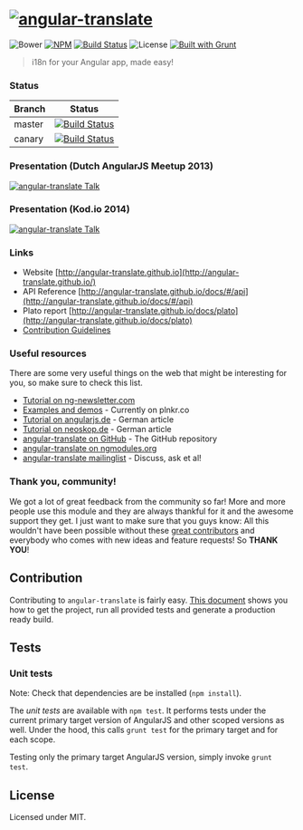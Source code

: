 # [![angular-translate](https://raw.github.com/angular-translate/angular-translate/canary/identity/logo/angular-translate-alternative/angular-translate_alternative_medium2.png)](http://angular-translate.github.io)

![Bower](https://img.shields.io/bower/v/angular-translate.svg) [![NPM](https://img.shields.io/npm/v/angular-translate.svg)](https://www.npmjs.com/package/angular-translate) [![Build Status](https://img.shields.io/travis/angular-translate/angular-translate.svg)](https://travis-ci.org/angular-translate/angular-translate) ![License](https://img.shields.io/npm/l/angular-translate.svg) [![Built with Grunt](https://cdn.gruntjs.com/builtwith.png)](http://gruntjs.com/)


> i18n for your Angular app, made easy!

### Status
| Branch        | Status         |
| ------------- |:-------------:|
| master        | [![Build Status](https://travis-ci.org/angular-translate/angular-translate.svg?branch=master)](https://travis-ci.org/angular-translate/angular-translate) |
| canary        |[![Build Status](https://travis-ci.org/angular-translate/angular-translate.svg?branch=canary)](https://travis-ci.org/angular-translate/angular-translate)     |

### Presentation (Dutch AngularJS Meetup 2013)
[![angular-translate Talk](presentation.png)](https://www.youtube.com/watch?v=9CWifOK_Wi8)

### Presentation (Kod.io 2014)
[![angular-translate Talk](presentation2.png)](https://www.youtube.com/watch?v=C7xqaExvaQ4)

### Links
* Website [http://angular-translate.github.io](http://angular-translate.github.io/)
* API Reference [http://angular-translate.github.io/docs/#/api](http://angular-translate.github.io/docs/#/api)
* Plato report [http://angular-translate.github.io/docs/plato](http://angular-translate.github.io/docs/plato)
* [Contribution Guidelines](https://github.com/angular-translate/angular-translate/blob/master/CONTRIBUTING.md)

### Useful resources
There are some very useful things on the web that might be interesting for you,
so make sure to check this list.

- [Tutorial on ng-newsletter.com](http://ng-newsletter.com/posts/angular-translate.html)
- [Examples and demos](https://github.com/angular-translate/angular-translate/wiki/Demos) - Currently on plnkr.co
- [Tutorial on angularjs.de](http://angularjs.de/artikel/angularjs-i18n-ng-translate) - German article
- [Tutorial on neoskop.de](http://www.neoskop.de/blog/angular-translate) - German article
- [angular-translate on GitHub](http://github.com/angular-translate/angular-translate) - The GitHub repository
- [angular-translate on ngmodules.org](http://ngmodules.org/modules/angular-translate)
- [angular-translate mailinglist](https://groups.google.com/forum/#!forum/angular-translate) - Discuss, ask et al!

### Thank you, community!
We got a lot of great feedback from the community so far! More and more people
use this module and they are always thankful for it and the awesome support they
get. I just want to make sure that you guys know: All this wouldn't have been
possible without these [great contributors](http://github.com/angular-translate/angular-translate/contributors)
and everybody who comes with new ideas and feature requests! So **THANK YOU**!

## Contribution

Contributing to <code>angular-translate</code> is fairly easy. [This document](CONTRIBUTING.md) shows you how to
get the project, run all provided tests and generate a production ready build.

## Tests

### Unit tests

Note: Check that dependencies are be installed (`npm install`).

The *unit tests* are available with `npm test`. It performs tests under the current primary target version of AngularJS and other scoped versions as well. Under the hood, this calls `grunt test` for the primary target and for each scope.

Testing only the primary target AngularJS version, simply invoke `grunt test`.

## License

Licensed under MIT.

